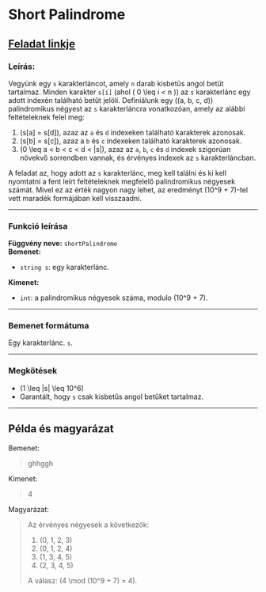 # Short Palindrome
## [Feladat linkje](https://www.hackerrank.com/challenges/short-palindrome/problem?isFullScreen=true)
### Leírás:

Vegyünk egy `s` karakterláncot, amely `n` darab kisbetűs angol betűt tartalmaz. Minden karakter `s[i]` (ahol \( 0 \leq i < n \)) az `s` karakterlánc egy adott indexén található betűt jelöli. Definiálunk egy \((a, b, c, d)\) palindromikus négyest az `s` karakterláncra vonatkozóan, amely az alábbi feltételeknek felel meg:

1. \(s[a] = s[d]\), azaz az `a` és `d` indexeken található karakterek azonosak.
2. \(s[b] = s[c]\), azaz a `b` és `c` indexeken található karakterek azonosak.
3. \(0 \leq a < b < c < d < |s|\), azaz az `a`, `b`, `c` és `d` indexek szigorúan növekvő sorrendben vannak, és érvényes indexek az `s` karakterláncban.

A feladat az, hogy adott az `s` karakterlánc, meg kell találni és ki kell nyomtatni a fent leírt feltételeknek megfelelő palindromikus négyesek számát. Mivel ez az érték nagyon nagy lehet, az eredményt \(10^9 + 7\)-tel vett maradék formájában kell visszaadni.

---

### Funkció leírása

**Függvény neve:** `shortPalindrome`  
**Bemenet:**  
- `string s`: egy karakterlánc.  

**Kimenet:**  
- `int`: a palindromikus négyesek száma, modulo \(10^9 + 7\).  

---

### Bemenet formátuma

Egy karakterlánc. `s`.

---

### Megkötések

- \(1 \leq |s| \leq 10^6\)  
- Garantált, hogy `s` csak kisbetűs angol betűket tartalmaz.  

---

## Példa és magyarázat

Bemenet:
>ghhggh
>

Kimenet:
>4
>

Magyarázat:
>Az érvényes négyesek a következők:  
>1. (0, 1, 2, 3)  
>2. (0, 1, 2, 4)  
>3. (1, 3, 4, 5)  
>4. (2, 3, 4, 5)  
>
>A válasz: \(4 \mod (10^9 + 7) = 4\).
>

